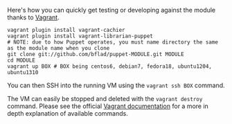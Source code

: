 Here's how you can quickly get testing or developing against the module thanks to [Vagrant](http://vagrantup.com/).

    vagrant plugin install vagrant-cachier
    vagrant plugin install vagrant-librarian-puppet
    # NOTE: due to how Puppet operates, you must name directory the same as the module name when you clone
    git clone git://github.com/bflad/puppet-MODULE.git MODULE
    cd MODULE
    vagrant up BOX # BOX being centos6, debian7, fedora18, ubuntu1204, ubuntu1310

You can then SSH into the running VM using the `vagrant ssh BOX` command.

The VM can easily be stopped and deleted with the `vagrant destroy` command. Please see the official [Vagrant documentation](http://docs.vagrantup.com/v2/cli/index.html) for a more in depth explanation of available commands.
